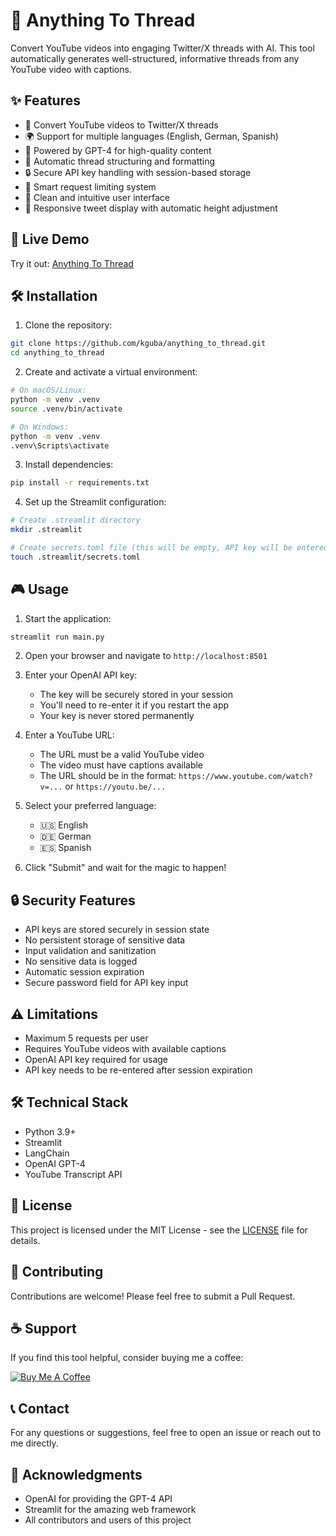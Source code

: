 # 🧵 Anything To Thread

Convert YouTube videos into engaging Twitter/X threads with AI. This tool automatically generates well-structured, informative threads from any YouTube video with captions.

## ✨ Features

- 🎥 Convert YouTube videos to Twitter/X threads
- 🌍 Support for multiple languages (English, German, Spanish)
- 🤖 Powered by GPT-4 for high-quality content
- 📝 Automatic thread structuring and formatting
- 🔒 Secure API key handling with session-based storage
- 🎯 Smart request limiting system
- 🎨 Clean and intuitive user interface
- 📱 Responsive tweet display with automatic height adjustment

## 🚀 Live Demo

Try it out: [Anything To Thread](https://anything-to-thread.streamlit.app)

## 🛠️ Installation

1. Clone the repository:
```bash
git clone https://github.com/kguba/anything_to_thread.git
cd anything_to_thread
```

2. Create and activate a virtual environment:
```bash
# On macOS/Linux:
python -m venv .venv
source .venv/bin/activate

# On Windows:
python -m venv .venv
.venv\Scripts\activate
```

3. Install dependencies:
```bash
pip install -r requirements.txt
```

4. Set up the Streamlit configuration:
```bash
# Create .streamlit directory
mkdir .streamlit

# Create secrets.toml file (this will be empty, API key will be entered in the app)
touch .streamlit/secrets.toml
```

## 🎮 Usage

1. Start the application:
```bash
streamlit run main.py
```

2. Open your browser and navigate to `http://localhost:8501`

3. Enter your OpenAI API key:
   - The key will be securely stored in your session
   - You'll need to re-enter it if you restart the app
   - Your key is never stored permanently

4. Enter a YouTube URL:
   - The URL must be a valid YouTube video
   - The video must have captions available
   - The URL should be in the format: `https://www.youtube.com/watch?v=...` or `https://youtu.be/...`

5. Select your preferred language:
   - 🇺🇸 English
   - 🇩🇪 German
   - 🇪🇸 Spanish

6. Click "Submit" and wait for the magic to happen!

## 🔒 Security Features

- API keys are stored securely in session state
- No persistent storage of sensitive data
- Input validation and sanitization
- No sensitive data is logged
- Automatic session expiration
- Secure password field for API key input

## ⚠️ Limitations

- Maximum 5 requests per user
- Requires YouTube videos with available captions
- OpenAI API key required for usage
- API key needs to be re-entered after session expiration

## 🛠️ Technical Stack

- Python 3.9+
- Streamlit
- LangChain
- OpenAI GPT-4
- YouTube Transcript API

## 📝 License

This project is licensed under the MIT License - see the [LICENSE](LICENSE) file for details.

## 🤝 Contributing

Contributions are welcome! Please feel free to submit a Pull Request.

## ☕ Support

If you find this tool helpful, consider buying me a coffee:

[![Buy Me A Coffee](https://www.buymeacoffee.com/assets/img/custom_images/orange_img.png)](https://www.buymeacoffee.com/kguba)

## 📞 Contact

For any questions or suggestions, feel free to open an issue or reach out to me directly.

## 🙏 Acknowledgments

- OpenAI for providing the GPT-4 API
- Streamlit for the amazing web framework
- All contributors and users of this project
